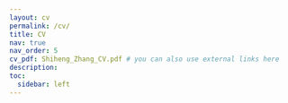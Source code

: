 ```yaml
---
layout: cv
permalink: /cv/
title: CV
nav: true
nav_order: 5
cv_pdf: Shiheng_Zhang_CV.pdf # you can also use external links here
description:
toc:
  sidebar: left
---
```

